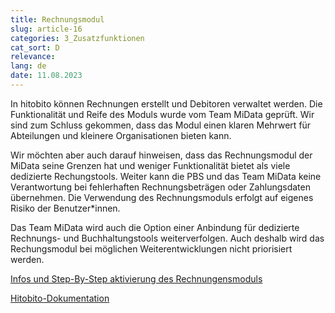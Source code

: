 ```yaml
---
title: Rechnungsmodul
slug: article-16
categories: 3_Zusatzfunktionen
cat_sort: D
relevance: 
lang: de
date: 11.08.2023
---
```


In hitobito können Rechnungen erstellt und Debitoren verwaltet werden. Die Funktionalität und Reife des Moduls wurde vom Team MiData geprüft. Wir sind zum Schluss gekommen, dass das Modul einen klaren Mehrwert für Abteilungen und kleinere Organisationen bieten kann. 

Wir möchten aber auch darauf hinweisen, dass das Rechnungsmodul der MiData seine Grenzen hat und weniger Funktionalität bietet als viele dedizierte Rechungstools. Weiter kann die PBS und das Team MiData keine Verantwortung bei fehlerhaften Rechnungsbeträgen oder Zahlungsdaten übernehmen. Die Verwendung des Rechnungsmoduls erfolgt auf eigenes Risiko der Benutzer*innen.

Das Team MiData wird auch die Option einer Anbindung für dedizierte Rechnungs- und Buchhaltungstools weiterverfolgen. Auch deshalb wird das Rechungsmodul bei möglichen Weiterentwicklungen nicht priorisiert werden.

[Infos und Step-By-Step aktivierung des Rechnungensmoduls](https://pfadi.swiss/de/publikationen-downloads/downloads/detail/787/dokumentation-rechnungen/)

[Hitobito-Dokumentation](https://hitobito.readthedocs.io/de/latest/invoices.html)